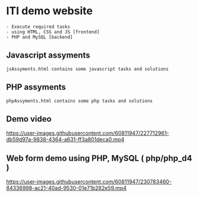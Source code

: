 # ITI demo website
    - Execute required tasks
    - using HTML, CSS and JS [frontend]
    - PHP and MySQL [backend]

## Javascript assyments 
    jsAssyments.html contains some javascript tasks and solutions
    
## PHP assyments 
    phpAssyments.html contains some php tasks and solutions

## Demo video
https://user-images.githubusercontent.com/60811947/227712961-db59d97a-9838-4364-a631-ff3a801deca0.mp4

## Web form demo using PHP, MySQL ( php/php_d4 ) 
https://user-images.githubusercontent.com/60811947/230783460-84336998-ac21-40ad-9530-01e71b282e59.mp4

